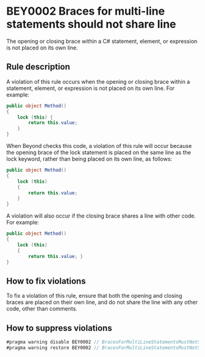 # BEY0002 Braces for multi-line statements should not share line

The opening or closing brace within a C# statement, element, or expression is not placed on its own line.

## Rule description

A violation of this rule occurs when the opening or closing brace within a statement, element, or expression is not placed on its own line. For example:

```csharp
public object Method()
{
    lock (this) {
        return this.value;
    }
}
```

When Beyond checks this code, a violation of this rule will occur because the opening brace of the lock statement is placed on the same line as the lock keyword, rather than being placed on its own line, as follows:

```csharp
public object Method()
{
    lock (this) 
    {
        return this.value;
    }
}
```

A violation will also occur if the closing brace shares a line with other code. For example:

```csharp
public object Method()
{
    lock (this) 
    {
        return this.value; }
}
```

## How to fix violations

To fix a violation of this rule, ensure that both the opening and closing braces are placed on their own line, and do not share the line with any other code, other than comments.

## How to suppress violations

```csharp
#pragma warning disable BEY0002 // BracesForMultiLineStatementsMustNotShareLine
#pragma warning restore BEY0002 // BracesForMultiLineStatementsMustNotShareLine
```
